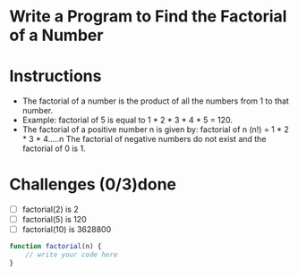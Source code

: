 # Write a Program to Find the Factorial of a Number

# Instructions
- The factorial of a number is the product of all the numbers from 1 to that number.
- Example: factorial of 5 is equal to 1 * 2 * 3 * 4 * 5 = 120.
- The factorial of a positive number n is given by:
factorial of n (n!) = 1 * 2 * 3 * 4.....n The factorial of negative numbers do not exist and the factorial of 0 is 1.

# Challenges (0/3)done
- [ ] factorial(2) is 2
- [ ] factorial(5) is 120
- [ ] factorial(10) is 3628800

```js
function factorial(n) {
	// write your code here
}
```
